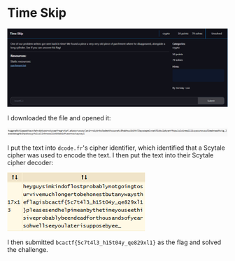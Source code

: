 # Time Skip

![](../images/time-skip-part-1.png)

I downloaded the file and opened it:

![](../images/time-skip-part-2.png)

I put the text into `dcode.fr`'s cipher identifier, which identified that a Scytale cipher was used to encode the text. I then put the text into their Scytale cipher decoder:

![](../images/time-skip-part-3.png)

I then submitted `bcactf{5c7t4l3_h15t04y_qe829xl1}` as the flag and solved the challenge.
